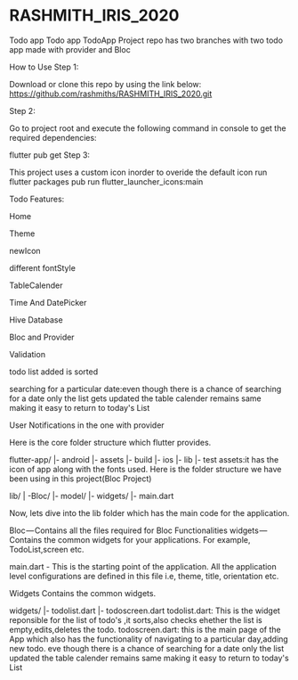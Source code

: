 # RASHMITH_IRIS_2020
Todo app
Todo app TodoApp Project repo has two branches with two todo app made with provider and Bloc

How to Use Step 1:

Download or clone this repo by using the link below:
https://github.com/rashmiths/RASHMITH_IRIS_2020.git

 Step 2:

Go to project root and execute the following command in console to get the required dependencies:

flutter pub get Step 3:

This project uses a custom icon inorder to overide the default icon run flutter packages pub run flutter_launcher_icons:main

Todo Features:

Home

Theme

newIcon

different fontStyle

TableCalender

Time And DatePicker

Hive Database

Bloc and Provider

Validation

todo list added is sorted

searching for a particular date:even though there is a chance of searching for a date only the list gets updated the table calender remains same making it easy to return to today's List

User Notifications in the one with provider

Here is the core folder structure which flutter provides.

flutter-app/ |- android |- assets |- build |- ios |- lib |- test assets:it has the icon of app along with the fonts used. Here is the folder structure we have been using in this project(Bloc Project)

lib/ | -Bloc/ |- model/ |- widgets/ |- main.dart

Now, lets dive into the lib folder which has the main code for the application.

Bloc — Contains all the files required for Bloc Functionalities widgets — Contains the common widgets for your applications. For example, TodoList,screen etc.

main.dart - This is the starting point of the application. All the application level configurations are defined in this file i.e, theme, title, orientation etc.

Widgets Contains the common widgets.

widgets/ |- todolist.dart |- todoscreen.dart todolist.dart: This is the widget reponsible for the list of todo's ,it sorts,also checks ehether the list is empty,edits,deletes the todo. todoscreen.dart: this is the main page of the App which also has the functionality of navigating to a particular day,adding new todo. eve though there is a chance of searching for a date only the list updated the table calender remains same making it easy to return to today's List
